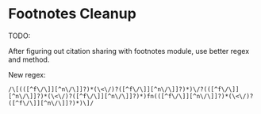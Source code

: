 Footnotes Cleanup
=================

TODO:

After figuring out citation sharing with footnotes module, use better regex and method.

New regex:

`/\[(([^f\/\]][^n\/\]]?)*(\<\/)?([^f\/\]][^n\/\]]?)*)\/?(([^f\/\]][^n\/\]]?)*(\<\/)?([^f\/\]][^n\/\]]?)*)fn(([^f\/\]][^n\/\]]?)*(\<\/)?([^f\/\]][^n\/\]]?)*)\]/`
